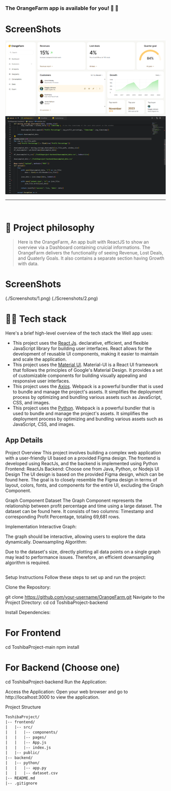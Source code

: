 
### The OrangeFarm app is available for you! 🥳 🚀

# ScreenShots

![](./Screenshots/1.png)
![](./Screenshots/2.png)
 

---
<br />

# 🧐 Project philosophy

> Here is the OrangeFarm, An app built with ReactJS to show an overview via a Dashboard containing cruicial informations.
> The OrangeFarm delivers the functionality of seeing Revenue, Lost Deals, and Quaterly Goals. 
> It also contains a separate section having Growth with data.

# ScreenShots

(./Screenshots/1.png)
(./Screenshots/2.png)
 


# 👨‍💻 Tech stack

Here's a brief high-level overview of the tech stack the Well app uses:

- This project uses the [React Js](https://flutter.dev/).  declarative, efficient, and flexible JavaScript library for building user interfaces. React allows for the development of reusable UI components, making it easier to maintain and scale the application.
- This project uses the [Material UI](https://flutter.dev/). Material-UI is a React UI framework that follows the principles of Google's Material Design. It provides a set of customizable components for building visually appealing and responsive user interfaces.
- This project uses the [Axios](https://flutter.dev/).  Webpack is a powerful bundler that is used to bundle and manage the project's assets. It simplifies the deployment process by optimizing and bundling various assets such as JavaScript, CSS, and images.
- This project uses the [Python](https://flutter.dev/).  Webpack is a powerful bundler that is used to bundle and manage the project's assets. It simplifies the deployment process by optimizing and bundling various assets such as JavaScript, CSS, and images.

## App Details

Project Overview
This project involves building a complex web application with a user-friendly UI based on a provided Figma design. The frontend is developed using ReactJs, and the backend is implemented using Python
Frontend: ReactJs
Backend: Choose one from Java, Python, or Nodejs
UI Design
The UI design is based on the provided Figma design, which can be found here. The goal is to closely resemble the Figma design in terms of layout, colors, fonts, and components for the entire UI, excluding the Graph Component.

Graph Component
Dataset
The Graph Component represents the relationship between profit percentage and time using a large dataset. The dataset can be found here. 
It consists of two columns: Timestamp and corresponding Profit Percentage, totaling 69,681 rows.

Implementation
Interactive Graph:

The graph should be interactive, allowing users to explore the data dynamically.
Downsampling Algorithm:

Due to the dataset's size, directly plotting all data points on a single graph may lead to performance issues. Therefore, an efficient downsampling algorithm is required.
##
Setup Instructions
Follow these steps to set up and run the project:

Clone the Repository:

git clone https://github.com/your-username/OrangeFarm.git
Navigate to the Project Directory:
cd 
cd ToshibaProject-backend

Install Dependencies:
# For Frontend
cd ToshibaProject-main
npm install

# For Backend (Choose one)
cd ToshibaProject-backend
Run the Application:


Access the Application:
Open your web browser and go to http://localhost:3000 to view the application.

Project Structure
```
ToshibaProject/
|-- frontend/
|   |-- src/
|   |   |-- components/
|   |   |-- pages/
|   |   |-- App.js
|   |   |-- index.js
|   |-- public/
|-- backend/
|   |-- python/     
|   |   |-- app.py
|   |   |-- dataset.csv
|-- README.md
|-- .gitignore
```
